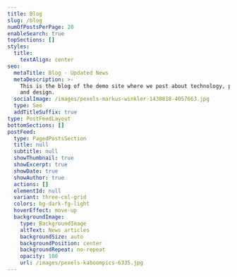 ```yaml
---
title: Blog
slug: /blog
numOfPostsPerPage: 20
enableSearch: true
topSections: []
styles:
  title:
    textAlign: center
seo:
  metaTitle: Blog - Updated News
  metaDescription: >-
    This is the blog of the demo site where we post about technology, product,
    and design.
  socialImage: /images/pexels-markus-winkler-1430818-4057663.jpg
  type: Seo
  addTitleSuffix: true
type: PostFeedLayout
bottomSections: []
postFeed:
  type: PagedPostsSection
  title: null
  subtitle: null
  showThumbnail: true
  showExcerpt: true
  showDate: true
  showAuthor: true
  actions: []
  elementId: null
  variant: three-col-grid
  colors: bg-dark-fg-light
  hoverEffect: move-up
  backgroundImage:
    type: BackgroundImage
    altText: News articles
    backgroundSize: auto
    backgroundPosition: center
    backgroundRepeat: no-repeat
    opacity: 100
    url: /images/pexels-kaboompics-6335.jpg
---
```

